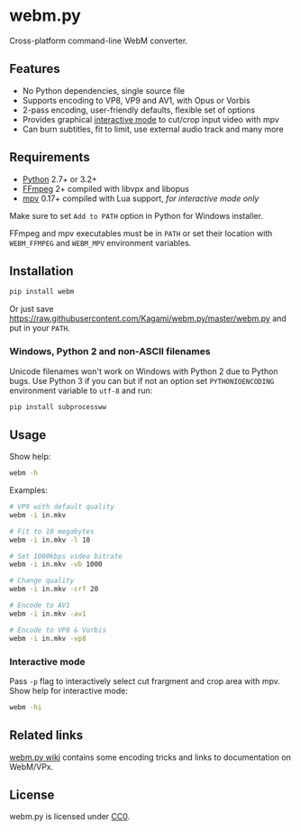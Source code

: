 # webm.py

Cross-platform command-line WebM converter.

## Features

* No Python dependencies, single source file
* Supports encoding to VP8, VP9 and AV1, with Opus or Vorbis
* 2-pass encoding, user-friendly defaults, flexible set of options
* Provides graphical [interactive mode](#interactive-mode) to cut/crop input video with mpv
* Can burn subtitles, fit to limit, use external audio track and many more

## Requirements

* [Python](https://www.python.org/downloads/) 2.7+ or 3.2+
* [FFmpeg](https://ffmpeg.org/download.html) 2+ compiled with libvpx and libopus
* [mpv](http://mpv.io/installation/) 0.17+ compiled with Lua support, *for interactive mode only*

Make sure to set `Add to PATH` option in Python for Windows installer.

FFmpeg and mpv executables must be in `PATH` or set their location with
`WEBM_FFMPEG` and `WEBM_MPV` environment variables.

## Installation

```bash
pip install webm
```

Or just save https://raw.githubusercontent.com/Kagami/webm.py/master/webm.py
and put in your `PATH`.

### Windows, Python 2 and non-ASCII filenames

Unicode filenames won't work on Windows with Python 2 due to Python bugs. Use
Python 3 if you can but if not an option set `PYTHONIOENCODING` environment
variable to `utf-8` and run:

```bash
pip install subprocessww
```

## Usage

Show help:

```bash
webm -h
```

Examples:

```bash
# VP9 with default quality
webm -i in.mkv

# Fit to 10 megabytes
webm -i in.mkv -l 10

# Set 1000kbps video bitrate
webm -i in.mkv -vb 1000

# Change quality
webm -i in.mkv -crf 20

# Encode to AV1
webm -i in.mkv -av1

# Encode to VP8 & Vorbis
webm -i in.mkv -vp8
```

### Interactive mode

Pass `-p` flag to interactively select cut frargment and crop area with mpv.
Show help for interactive mode:

```bash
webm -hi
```

## Related links

[webm.py wiki](https://github.com/Kagami/webm.py/wiki) contains some encoding
tricks and links to documentation on WebM/VPx.

## License

webm.py is licensed under [CC0](COPYING).
